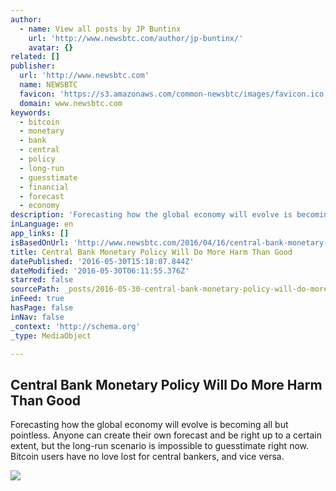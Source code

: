 ```yaml
---
author:
  - name: View all posts by JP Buntinx
    url: 'http://www.newsbtc.com/author/jp-buntinx/'
    avatar: {}
related: []
publisher:
  url: 'http://www.newsbtc.com'
  name: NEWSBTC
  favicon: 'https://s3.amazonaws.com/common-newsbtc/images/favicon.ico'
  domain: www.newsbtc.com
keywords:
  - bitcoin
  - monetary
  - bank
  - central
  - policy
  - long-run
  - guesstimate
  - financial
  - forecast
  - economy
description: 'Forecasting how the global economy will evolve is becoming all but pointless. Anyone can create their own forecast and be right up to a certain extent, but the long-run scenario is impossible to guesstimate right now. Bitcoin users have no love lost for central bankers, and vice versa.'
inLanguage: en
app_links: []
isBasedOnUrl: 'http://www.newsbtc.com/2016/04/16/central-bank-monetary-policy-will-harm-good/'
title: Central Bank Monetary Policy Will Do More Harm Than Good
datePublished: '2016-05-30T15:18:07.844Z'
dateModified: '2016-05-30T06:11:55.376Z'
starred: false
sourcePath: _posts/2016-05-30-central-bank-monetary-policy-will-do-more-harm-than-good.md
inFeed: true
hasPage: false
inNav: false
_context: 'http://schema.org'
_type: MediaObject

---
```

<article style=""><h1>Central Bank Monetary Policy Will Do More Harm Than Good</h1><p>Forecasting how the global economy will evolve is becoming all but pointless. Anyone can create their own forecast and be right up to a certain extent, but the long-run scenario is impossible to guesstimate right now. Bitcoin users have no love lost for central bankers, and vice versa.</p><img src="http://s3.amazonaws.com/main-newsbtc-images/2016/04/16184041/shutterstock_269898566.jpg" /></article>